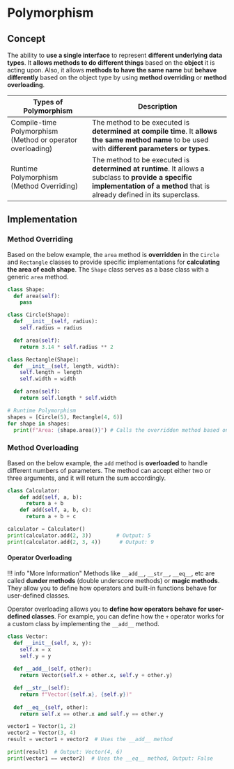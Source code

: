 # Polymorphism

## Concept

The ability to **use a single interface** to represent **different underlying data types**. It **allows methods to do different things** based on the **object** it is acting upon. Also, it allows **methods to have the same name** but **behave differently** based on the object type by using **method overriding** or **method overloading**.

| Types of Polymorphism | Description |
|-----------------------|-------------|
| Compile-time Polymorphism (Method or operator overloading) | The method to be executed is **determined at compile time**. It **allows the same method name** to be used with **different parameters or types**. |
| Runtime Polymorphism (Method Overriding) | The method to be executed is **determined at runtime**. It allows a subclass to **provide a specific implementation of a method** that is already defined in its superclass. |

## Implementation

### Method Overriding

Based on the below example, the `area` method is **overridden** in the `Circle` and `Rectangle` classes to provide specific implementations for **calculating the area of each shape**. The `Shape` class serves as a base class with a generic `area` method.

```python linenums="1" hl_lines="9 17"
class Shape:
  def area(self):
    pass

class Circle(Shape):
  def __init__(self, radius):
    self.radius = radius

  def area(self):
    return 3.14 * self.radius ** 2

class Rectangle(Shape):
  def __init__(self, length, width):
    self.length = length
    self.width = width

  def area(self):
    return self.length * self.width

# Runtime Polymorphism
shapes = [Circle(5), Rectangle(4, 6)]
for shape in shapes:
  print(f"Area: {shape.area()}") # Calls the overridden method based on the object type
```

### Method Overloading

Based on the below example, the `add` method is **overloaded** to handle different numbers of parameters. The method can accept either two or three arguments, and it will return the sum accordingly.

```python linenums="1"
class Calculator:
    def add(self, a, b):
      return a + b
    def add(self, a, b, c):
      return a + b + c

calculator = Calculator()
print(calculator.add(2, 3))        # Output: 5
print(calculator.add(2, 3, 4))      # Output: 9
```

#### Operator Overloading

!!! info "More Information"
    Methods like `__add__`, `__str__`, `__eq__`, etc are called **dunder methods** (double underscore methods) or **magic methods**. They allow you to define how operators and built-in functions behave for user-defined classes.

Operator overloading allows you to **define how operators behave for user-defined classes**. For example, you can define how the `+` operator works for a custom class by implementing the `__add__` method.

```python linenums="1"
class Vector:
  def __init__(self, x, y):
    self.x = x
    self.y = y
  
  def __add__(self, other):
    return Vector(self.x + other.x, self.y + other.y)

  def __str__(self):
    return f"Vector({self.x}, {self.y})"
  
  def __eq__(self, other):
    return self.x == other.x and self.y == other.y

vector1 = Vector(1, 2)
vector2 = Vector(3, 4)
result = vector1 + vector2  # Uses the __add__ method

print(result)  # Output: Vector(4, 6)
print(vector1 == vector2)  # Uses the __eq__ method, Output: False
```
